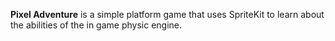 **Pixel Adventure** is a simple platform game that uses SpriteKit to learn about the abilities of the in game physic engine. 